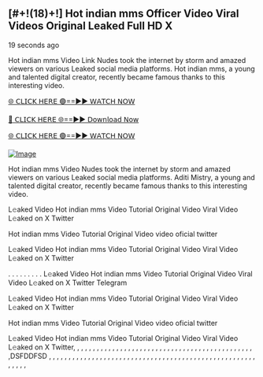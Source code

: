 ## [#+!(18)+!] Hot indian mms Officer Video Viral Videos Original Leaked Full HD X

19 seconds ago

Hot indian mms Video Link Nudes took the internet by storm and amazed viewers on various Leaked social media platforms. Hot indian mms, a young and talented digital creator, recently became famous thanks to this interesting video.

[🌐 𝖢𝖫𝖨𝖢𝖪 𝖧𝖤𝖱𝖤 🟢==►► 𝖶𝖠𝖳𝖢𝖧 𝖭𝖮𝖶](https://3-tanei-pinik.blogspot.com/2025/02/viral-video.html)

[🔴 𝖢𝖫𝖨𝖢𝖪 𝖧𝖤𝖱𝖤 🌐==►► 𝖣𝗈𝗐𝗇𝗅𝗈𝖺𝖽 𝖭𝗈𝗐](https://3-tanei-pinik.blogspot.com/2025/02/viral-video.html)

[🌐 𝖢𝖫𝖨𝖢𝖪 𝖧𝖤𝖱𝖤 🟢==►► 𝖶𝖠𝖳𝖢𝖧 𝖭𝖮𝖶](https://3-tanei-pinik.blogspot.com/2025/02/viral-video.html)

[![Image](https://github.com/user-attachments/assets/ff3b7bd4-415c-4ca3-a6c8-b1f096193c29)](https://3-tanei-pinik.blogspot.com/2025/02/viral-video.html)


Hot indian mms Video Nudes took the internet by storm and amazed viewers on various Leaked social media platforms. Aditi Mistry, a young and talented digital creator, recently became famous thanks to this interesting video.

L𝚎aked Video Hot indian mms Video Tutorial Original Video Viral Video L𝚎aked on X Twitter

Hot indian mms Video Tutorial Original Video video oficial twitter

L𝚎aked Video Hot indian mms Video Tutorial Original Video Viral Video L𝚎aked on X Twitter

. . . . . . . . . L𝚎aked Video Hot indian mms Video Tutorial Original Video Viral Video L𝚎aked on X Twitter Telegram

L𝚎aked Video Hot indian mms Video Tutorial Original Video Viral Video L𝚎aked on X Twitter

Hot indian mms Video Tutorial Original Video video oficial twitter

L𝚎aked Video Hot indian mms Video Tutorial Original Video Viral Video L𝚎aked on X Twitter, , , , , , , , , , , , , , , , , , , , , , , , , , , , , , , , , , , , , , , , ,
,
,
,
,
,
,DSFDDFSD
,
,
,
,
,
,
,
,
,
,
,
,
,
,
,
,
,
,
,
,
,
,
,
,
,
,
,
,
,
,
,
,
,
,
,
,
,
,
,
,
,
,
,
,
,
,
,
,
,
,
,
,
,
,
,
,
,
,
